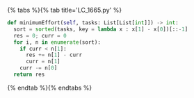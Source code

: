 {% tabs %}{% tab title='LC_1665.py' %}

```py
def minimumEffort(self, tasks: List[List[int]]) -> int:
  sort = sorted(tasks, key = lambda x : x[1] - x[0])[::-1]
  res = 0; curr = 0
  for i, n in enumerate(sort):
    if curr < n[1]:
      res += n[1] - curr
      curr = n[1]
    curr -= n[0]
  return res
```

{% endtab %}{% endtabs %}
